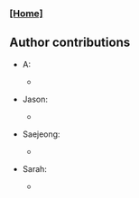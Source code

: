 ### [[Home]](index.md)

## Author contributions

* A: 
 
  * 
* Jason:

  *  
* Saejeong: 

  *  
* Sarah: 

  *    

